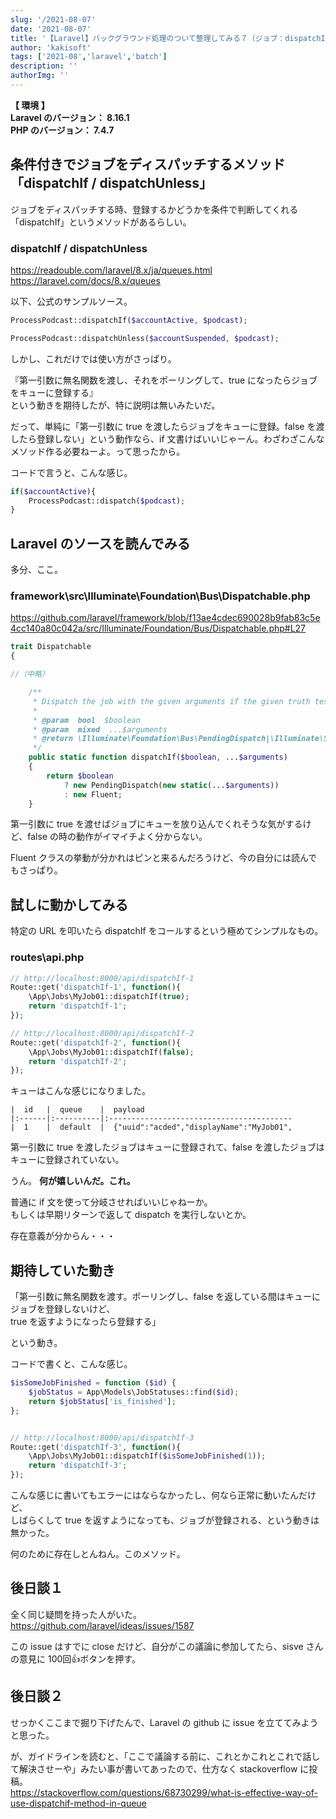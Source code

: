 ```yaml
---
slug: '/2021-08-07'
date: '2021-08-07'
title: '【Laravel】バックグラウンド処理のついて整理してみる７（ジョブ：dispatchIf）'
author: 'kakisoft'
tags: ['2021-08','laravel','batch']
description: ''
authorImg: ''
---
```


**【 環境 】**  
**Laravel のバージョン： 8.16.1**  
**PHP のバージョン： 7.4.7**  


## 条件付きでジョブをディスパッチするメソッド「dispatchIf / dispatchUnless」
ジョブをディスパッチする時、登録するかどうかを条件で判断してくれる「dispatchIf」というメソッドがあるらしい。

### dispatchIf / dispatchUnless
https://readouble.com/laravel/8.x/ja/queues.html  
https://laravel.com/docs/8.x/queues  

以下、公式のサンプルソース。
```php
ProcessPodcast::dispatchIf($accountActive, $podcast);

ProcessPodcast::dispatchUnless($accountSuspended, $podcast);
```

しかし、これだけでは使い方がさっぱり。  

『第一引数に無名関数を渡し、それをポーリングして、true になったらジョブをキューに登録する』  
という動きを期待したが、特に説明は無いみたいだ。  

だって、単純に「第一引数に true を渡したらジョブをキューに登録。false を渡したら登録しない」という動作なら、if 文書けばいいじゃーん。わざわざこんなメソッド作る必要ねーよ。って思ったから。  

コードで言うと、こんな感じ。
```php
if($accountActive){
    ProcessPodcast::dispatch($podcast);
}
```

## Laravel のソースを読んでみる
多分、ここ。  

### framework\src\Illuminate\Foundation\Bus\Dispatchable.php
https://github.com/laravel/framework/blob/f13ae4cdec690028b9fab83c5e4cc140a80c042a/src/Illuminate/Foundation/Bus/Dispatchable.php#L27
```php
trait Dispatchable
{

//（中略）

    /**
     * Dispatch the job with the given arguments if the given truth test passes.
     *
     * @param  bool  $boolean
     * @param  mixed  ...$arguments
     * @return \Illuminate\Foundation\Bus\PendingDispatch|\Illuminate\Support\Fluent
     */
    public static function dispatchIf($boolean, ...$arguments)
    {
        return $boolean
            ? new PendingDispatch(new static(...$arguments))
            : new Fluent;
    }
```

第一引数に true を渡せばジョブにキューを放り込んでくれそうな気がするけど、false の時の動作がイマイチよく分からない。  

Fluent クラスの挙動が分かれはピンと来るんだろうけど、今の自分には読んでもさっぱり。


## 試しに動かしてみる
特定の URL を叩いたら dispatchIf をコールするという極めてシンプルなもの。

### routes\api.php
```php
// http://localhost:8000/api/dispatchIf-1
Route::get('dispatchIf-1', function(){
    \App\Jobs\MyJob01::dispatchIf(true);
    return 'dispatchIf-1';
});

// http://localhost:8000/api/dispatchIf-2
Route::get('dispatchIf-2', function(){
    \App\Jobs\MyJob01::dispatchIf(false);
    return 'dispatchIf-2';
});
```

キューはこんな感じになりました。
```
|  id   |  queue    |  payload
|:------|:----------|:-----------------------------------------
|  1    |  default  |  {"uuid":"acded","displayName":"MyJob01",
```

第一引数に true を渡したジョブはキューに登録されて、false を渡したジョブはキューに登録されていない。  

うん。
**何が嬉しいんだ。これ。**  

普通に if 文を使って分岐させればいいじゃねーか。  
もしくは早期リターンで返して dispatch を実行しないとか。  

存在意義が分からん・・・  


## 期待していた動き
「第一引数に無名関数を渡す。ポーリングし、false を返している間はキューにジョブを登録しないけど、  
true を返すようになったら登録する」  

という動き。  

コードで書くと、こんな感じ。
```php
$isSomeJobFinished = function ($id) {
    $jobStatus = App\Models\JobStatuses::find($id);
    return $jobStatus['is_finished'];
};


// http://localhost:8000/api/dispatchIf-3
Route::get('dispatchIf-3', function(){
    \App\Jobs\MyJob01::dispatchIf($isSomeJobFinished(1));
    return 'dispatchIf-3';
});
```

こんな感じに書いてもエラーにはならなかったし、何なら正常に動いたんだけど、  
しばらくして true を返すようになっても、ジョブが登録される、という動きは無かった。  

何のために存在しとんねん。このメソッド。  

## 後日談１
全く同じ疑問を持った人がいた。  
https://github.com/laravel/ideas/issues/1587  

この issue はすでに close だけど、自分がこの議論に参加してたら、sisve さんの意見に 100回👍ボタンを押す。

## 後日談２
せっかくここまで掘り下げたんで、Laravel の github に issue を立ててみようと思った。  

が、ガイドラインを読むと、「ここで議論する前に、これとかこれとこれで話して解決させーや」みたい事が書いてあったので、仕方なく stackoverflow に投稿。  
https://stackoverflow.com/questions/68730299/what-is-effective-way-of-use-dispatchif-method-in-queue  

